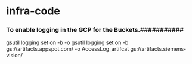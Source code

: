 # infra-code

### To enable logging in the GCP for the Buckets.###########

gsutil logging set on -b <logging bucket> -o <folder> <bucket URI>
gsutil logging set on -b gs://artifacts.appspot.com/ -o AccessLog_artifcat gs://artifacts.siemens-vision/



